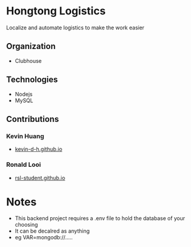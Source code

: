 # Hongtong Logistics
Localize and automate logistics to make the work easier

## Organization
 - Clubhouse

## Technologies
 - Nodejs
 - MySQL

## Contributions

### Kevin Huang
 -  [kevin-d-h.github.io](https://kevin-d-h.github.io/myCV/) 
### Ronald Looi
 - [rsl-student.github.io](https://rsl-student.github.io)

# Notes
- This backend project requires a .env file to hold the database of your choosing
- It can be decalred as anything 
- eg VAR=mongodb://.....

